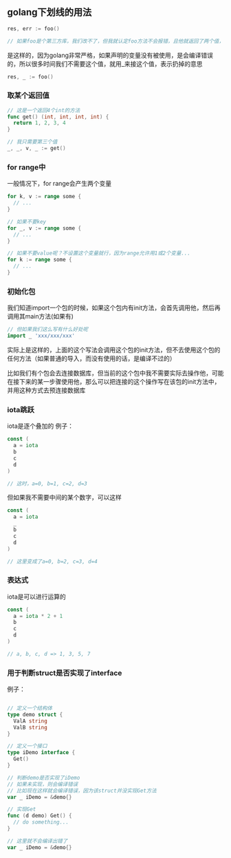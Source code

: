 ## golang下划线的用法

```go
res, err := foo()

// 如果foo是个第三方库，我们改不了，但我就认定foo方法不会报错，且他就返回了两个值，一个结果和一个error，怎么办？？

```

是这样的，因为golang非常严格，如果声明的变量没有被使用，是会编译错误的，所以很多时间我们不需要这个值，就用_来接这个值，表示扔掉的意思

```go
res, _ := foo()
```

### 取某个返回值
```go
// 这是一个返回4个int的方法
func get() (int, int, int, int) {
  return 1, 2, 3, 4
}

// 我只需要第三个值
_, _, v, _ := get()
```

### for range中
一般情况下，for range会产生两个变量
```go
for k, v := range some {
  // ...
}

// 如果不要key
for _, v := range some {
  // ...
}

// 如果不要value呢？不设置这个变量就行，因为range允许用1或2个变量...
for k := range some {
  // ...
}
```

### 初始化包
我们知道import一个包的时候，如果这个包内有init方法，会首先调用他，然后再调用其main方法(如果有)

```go
// 但如果我们这么写有什么好处呢
import _ 'xxx/xxx/xxx'
```
实际上是这样的，上面的这个写法会调用这个包的init方法，但不去使用这个包的任何方法（如果普通的导入，而没有使用的话，是编译不过的）

比如我们有个包会去连接数据库，但当前的这个包中我不需要实际去操作他，可能在接下来的某一步骤使用他，那么可以把连接的这个操作写在该包的init方法中，并用这种方式去预连接数据库


### iota跳跃
iota是逐个叠加的
例子：
```go
const (
  a = iota
  b
  c
  d
)

// 这时，a=0, b=1, c=2, d=3
```
但如果我不需要中间的某个数字，可以这样
```go
const (
  a = iota
  _
  b
  c
  d
)

// 这里变成了a=0, b=2, c=3, d=4
```


### 表达式
iota是可以进行运算的
```go
const (
  a = iota * 2 + 1
  b
  c
  d
)

// a, b, c, d => 1, 3, 5, 7
```


### 用于判断struct是否实现了interface
例子：
```go

// 定义一个结构体
type demo struct {
  ValA string
  ValB string
}

// 定义一个接口
type iDemo interface {
  Get()
}

// 判断demo是否实现了iDemo
// 如果未实现，则会编译错误
// 比如现在这样就会编译错误，因为该struct并没实现Get方法
var _ iDemo = &demo{}

// 实现Get
func (d demo) Get() {
  // do something...
}

// 这里就不会编译出错了
var _ iDemo = &demo{}

```
